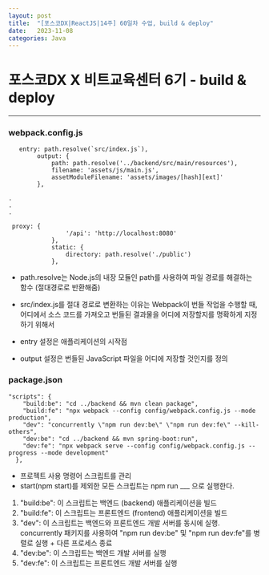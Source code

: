 ```yaml
---
layout: post
title:  "[포스코DX|ReactJS|14주] 60일차 수업, build & deploy"
date:   2023-11-08
categories: Java
---
```


# 포스코DX X 비트교육센터 6기 - build & deploy

---

### webpack.config.js

```
   entry: path.resolve(`src/index.js`),
        output: {
            path: path.resolve('../backend/src/main/resources'),
            filename: 'assets/js/main.js',
            assetModuleFilename: 'assets/images/[hash][ext]'
        },

.
.
.

 proxy: {
                '/api': 'http://localhost:8080'
            },
            static: {
                directory: path.resolve('./public')
            },
```


- path.resolve는 Node.js의 내장 모듈인 path를 사용하여 파일 경로를 해결하는 함수 (절대경로로 반환해줌)

- src/index.js를 절대 경로로 변환하는 이유는 Webpack이 번들 작업을 수행할 때, 어디에서 소스 코드를 가져오고 번들된 결과물을 어디에 저장할지를 명확하게 지정하기 위해서
  
- entry 설정은 애플리케이션의 시작점
- output 설정은 번들된 JavaScript 파일을 어디에 저장할 것인지를 정의

### package.json

```
"scripts": {
    "build:be": "cd ../backend && mvn clean package",
    "build:fe": "npx webpack --config config/webpack.config.js --mode production",
    "dev": "concurrently \"npm run dev:be\" \"npm run dev:fe\" --kill-others",
    "dev:be": "cd ../backend && mvn spring-boot:run",
    "dev:fe": "npx webpack serve --config config/webpack.config.js --progress --mode development"
  },
```

- 프로젝트 사용 명령어 스크립트를 관리
- start(npm start)를 제외한 모든 스크립트는 npm run ___ 으로 실행한다.


1. "build:be": 이 스크립트는 백엔드 (backend) 애플리케이션을 빌드
2. "build:fe": 이 스크립트는 프론트엔드 (frontend) 애플리케이션을 빌드
3. "dev": 이 스크립트는 백엔드와 프론트엔드 개발 서버를 동시에 실행. concurrently 패키지를 사용하여 "npm run dev:be" 및 "npm run dev:fe"를 병렬로 실행 + 다른 프로세스 종료
4. "dev:be": 이 스크립트는 백엔드 개발 서버를 실행
5. "dev:fe": 이 스크립트는 프론트엔드 개발 서버를 실행




